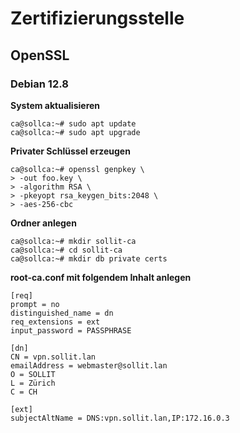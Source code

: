 # Zertifizierungsstelle
## OpenSSL
### Debian 12.8
**System aktualisieren**
```console
ca@sollca:~# sudo apt update
ca@sollca:~# sudo apt upgrade
```
**Privater Schlüssel erzeugen**
```console
ca@sollca:~# openssl genpkey \
> -out foo.key \
> -algorithm RSA \
> -pkeyopt rsa_keygen_bits:2048 \
> -aes-256-cbc
```
**Ordner anlegen**
```console
ca@sollca:~# mkdir sollit-ca
ca@sollca:~# cd sollit-ca
ca@sollca:~# mkdir db private certs
```
**root-ca.conf mit folgendem Inhalt anlegen**
```
[req]
prompt = no
distinguished_name = dn
req_extensions = ext
input_password = PASSPHRASE

[dn]
CN = vpn.sollit.lan
emailAddress = webmaster@sollit.lan
O = SOLLIT
L = Zürich
C = CH

[ext]
subjectAltName = DNS:vpn.sollit.lan,IP:172.16.0.3
```
